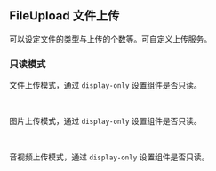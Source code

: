 <div class="demo-header">
<p class="overviewicon">
  <span class="wapi-form-fileupload"/>
</p>

## FileUpload 文件上传

<nova-uxlink widget-name="Fileupload"></nova-uxlink>

可以设定文件的类型与上传的个数等。可自定义上传服务。

</div>

### 只读模式

文件上传模式，通过 `display-only` 设置组件是否只读。
<nova-demo-view link="file-upload/display-only.vue"></nova-demo-view>

<br />

图片上传模式，通过 `display-only` 设置组件是否只读。
<nova-demo-view link="file-upload/display-only-picture.vue"></nova-demo-view>

<br />

音视频上传模式，通过 `display-only` 设置组件是否只读。
<nova-demo-view link="file-upload/display-only-video-audio.vue"></nova-demo-view>

<br />
